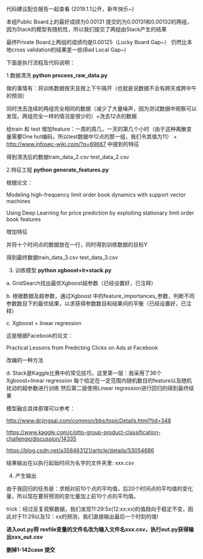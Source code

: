 代码建议配合报告一起查看 (2019.1.1公开，新年快乐~)
  
本组Public Board上的最好成绩为0.00131 提交的为0.00131和0.00132的两组，因为Stack的模型有随机性，所以我们提交了两组由Stack产生的结果

最终Private Board上两组的成绩均是0.00125（Lucky Board Gap~） 仍然比本地cross validation的结果差一些(Bad Local Gap~)

下面是执行流程及代码说明：

1.数据清洗 **python process_raw_data.py**

做的事情有：将训练数据按天且按上下午隔开（也就是说数据不会有跨天或跨中午的预测）

同时洗去连续的两组完全相同的数据（减少了大量噪声，因为测试数据中观察可以发现，两组完全一样的情况是很少的）+洗去12点的数据

给train 和 test 增加feature：一周的周几，一天的第几个小时（由于这种离散变量需要One hot编码，所以test数据中12点的那一组，我们令其值为11） + http://www.infosec-wiki.com/?p=69667  中提到的特征

得到清洗后的数据train_data_2.csv test_data_2.csv

2.特征工程 **python generate_features.py**

根据论文：

Modeling high-frequency limit order book dynamics with support vector machines

Using Deep Learning for price prediction by exploiting stationary limit order book features

增加特征

并将十个时间点的数据放在一行，同时得到训练数据的目标Y

得到最终数据train_data_3.csv  test_data_3.csv

3. 训练模型
**python xgboost+lr+stack.py**

a. GridSearch找出最优Xgboost超参数（已经设置好，已注释）

b. 根据数据及超参数，通过Xgboost 中的feature_importances_参数，判断不同参数数目下的最优结果，以求获得参数数目和结果间的平衡（已经设置好，已注释）

c. Xgboost + linear regression

这是根据Facebook的论文：

Practical Lessons from Predicting Clicks on Ads at Facebook 

改编的一种方法

d. Stack是Kaggle比赛中的常见技巧，这里第一层：我采用了36个Xgboost+linear regression 每个给定在一定范围内随机数目的feature以及随机扰动的超参数进行训练 然后第二层使用Linear regression进行回归的得到最终结果

模型融合具体原理可以参考：

http://www.dcjingsai.com/common/bbs/topicDetails.html?tid=348

https://www.kaggle.com/c/otto-group-product-classification-challenge/discussion/14335

https://blog.csdn.net/a358463121/article/details/53054686

结果输出在以执行起始时间为名字的文件夹里: xxx.csv

4. 产生输出

由于我回归的任务是：求相对前10个点的平均值，后20个时间点的平均值的变化量，所以现在要将预测的变化量加上前10个点的平均值。

trick：经过反复观察数据，我们发现11:29:5x(12:xx:xx)的值趋向于稳定不变，因此对于11:29以及12：xx的预测，我们直接输出最后一个时刻的值!

**进入out.py将 resfile变量的文件名改为输入文件名xxx.csv，执行out.py获得输出xxx_out.csv**

**删掉1-142case 提交**



